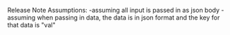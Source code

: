 Release Note Assumptions:
-assuming all input is passed in as json body
-assuming when passing in data, the data is in json format and the key for that data is "val"